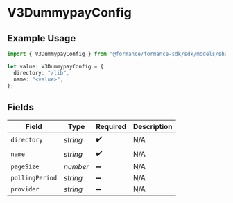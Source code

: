 # V3DummypayConfig

## Example Usage

```typescript
import { V3DummypayConfig } from "@formance/formance-sdk/sdk/models/shared";

let value: V3DummypayConfig = {
  directory: "/lib",
  name: "<value>",
};
```

## Fields

| Field              | Type               | Required           | Description        |
| ------------------ | ------------------ | ------------------ | ------------------ |
| `directory`        | *string*           | :heavy_check_mark: | N/A                |
| `name`             | *string*           | :heavy_check_mark: | N/A                |
| `pageSize`         | *number*           | :heavy_minus_sign: | N/A                |
| `pollingPeriod`    | *string*           | :heavy_minus_sign: | N/A                |
| `provider`         | *string*           | :heavy_minus_sign: | N/A                |